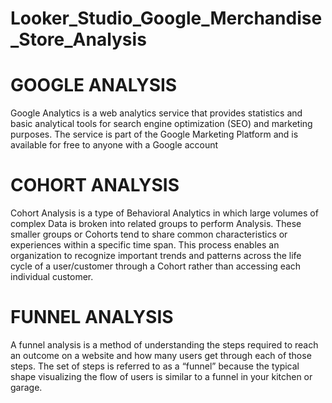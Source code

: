 # Looker_Studio_Google_Merchandise_Store_Analysis

# GOOGLE ANALYSIS
Google Analytics is a web analytics service that provides statistics and basic analytical tools for search engine optimization (SEO) and marketing purposes. The service is part of the Google Marketing Platform and is available for free to anyone with a Google account

# COHORT ANALYSIS
Cohort Analysis is a type of Behavioral Analytics in which large volumes of complex Data is broken into related groups to perform Analysis. These smaller groups or Cohorts tend to share common characteristics or experiences within a specific time span. This process enables an organization to recognize important trends and patterns across the life cycle of a user/customer through a Cohort rather than accessing each individual customer.

# FUNNEL ANALYSIS
A funnel analysis is a method of understanding the steps required to reach an outcome on a website and how many users get through each of those steps. The set of steps is referred to as a “funnel” because the typical shape visualizing the flow of users is similar to a funnel in your kitchen or garage.
